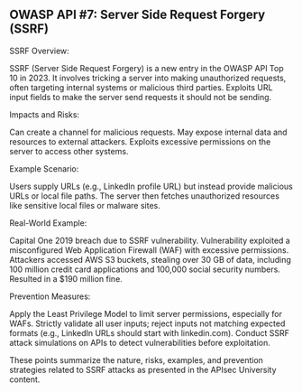 ## OWASP API #7: Server Side Request Forgery (SSRF)

SSRF Overview:

SSRF (Server Side Request Forgery) is a new entry in the OWASP API Top 10 in 2023.
It involves tricking a server into making unauthorized requests, often targeting internal systems or malicious third parties.
Exploits URL input fields to make the server send requests it should not be sending.

Impacts and Risks:

Can create a channel for malicious requests.
May expose internal data and resources to external attackers.
Exploits excessive permissions on the server to access other systems.

Example Scenario:

Users supply URLs (e.g., LinkedIn profile URL) but instead provide malicious URLs or local file paths.
The server then fetches unauthorized resources like sensitive local files or malware sites.

Real-World Example:

Capital One 2019 breach due to SSRF vulnerability.
Vulnerability exploited a misconfigured Web Application Firewall (WAF) with excessive permissions.
Attackers accessed AWS S3 buckets, stealing over 30 GB of data, including 100 million credit card applications and 100,000 social security numbers.
Resulted in a $190 million fine.

Prevention Measures:

Apply the Least Privilege Model to limit server permissions, especially for WAFs.
Strictly validate all user inputs; reject inputs not matching expected formats (e.g., LinkedIn URLs should start with linkedin.com).
Conduct SSRF attack simulations on APIs to detect vulnerabilities before exploitation.

These points summarize the nature, risks, examples, and prevention strategies related to SSRF attacks as presented in the APIsec University content.